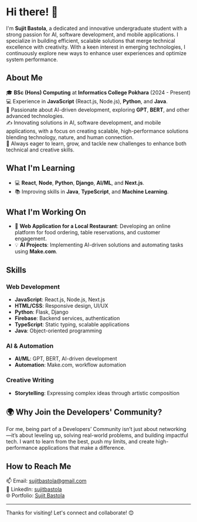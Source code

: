 # Hi there! 👋  
I'm **Sujit Bastola**, a dedicated and innovative undergraduate student with a strong passion for AI, software development, and mobile applications. I specialize in building efficient, scalable solutions that merge technical excellence with creativity. With a keen interest in emerging technologies, I continuously explore new ways to enhance user experiences and optimize system performance.

## About Me  
🎓 **BSc (Hons) Computing** at **Informatics College Pokhara** (2024 - Present)  
💻 Experience in **JavaScript** (React.js, Node.js), **Python**, and **Java**.  
🤖 Passionate about AI-driven development, exploring **GPT**, **BERT**, and other advanced technologies.  
✍ Innovating solutions in AI, software development, and mobile applications, with a focus on creating scalable, high-performance solutions blending technology, nature, and human connection.  
🌱 Always eager to learn, grow, and tackle new challenges to enhance both technical and creative skills.

## What I'm Learning  
- 💻 **React**, **Node**, **Python**, **Django**, **AI/ML**, and **Next.js**.  
- 📚 Improving skills in **Java**, **TypeScript**, and **Machine Learning**.

## What I'm Working On  
- 🚀 **Web Application for a Local Restaurant**: Developing an online platform for food ordering, table reservations, and customer engagement.  
- 💡 **AI Projects**: Implementing AI-driven solutions and automating tasks using **Make.com**.

## Skills  
### Web Development  
- **JavaScript**: React.js, Node.js, Next.js  
- **HTML/CSS**: Responsive design, UI/UX  
- **Python**: Flask, Django  
- **Firebase**: Backend services, authentication  
- **TypeScript**: Static typing, scalable applications  
- **Java**: Object-oriented programming  

### AI & Automation  
- **AI/ML**: GPT, BERT, AI-driven development  
- **Automation**: Make.com, workflow automation  

### Creative Writing  
- **Storytelling**: Expressing complex ideas through artistic composition  

## 🌍 Why Join the Developers' Community?  
For me, being part of a Developers’ Community isn’t just about networking—it’s about leveling up, solving real-world problems, and building impactful tech. I want to learn from the best, push my limits, and create high-performance applications that make a difference.

## How to Reach Me  
📫 Email: [sujitbastola@gmail.com](mailto:sujitbastola@gmail.com)  
💼 LinkedIn: [sujitbastola](https://linkedin.com/in/sujitbastola)  
🌐 Portfolio: [Sujit Bastola](https://sujitbastola.com)

---

Thanks for visiting! Let's connect and collaborate! 😊
